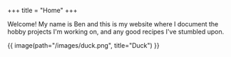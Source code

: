 +++
title = "Home"
+++

Welcome! My name is Ben and this is my website where I document the hobby
projects I'm working on, and any good recipes I've stumbled upon.

{{ image(path="/images/duck.png", title="Duck") }}
